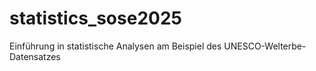 # statistics_sose2025
Einführung in statistische Analysen am Beispiel des UNESCO-Welterbe-Datensatzes
